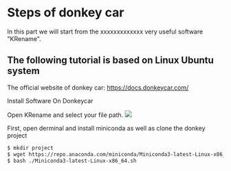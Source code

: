 ﻿# Steps of donkey car
In this part we will start from the xxxxxxxxxxxxx very useful software "KRename".

## The following tutorial is based on Linux Ubuntu system


The official website of donkey car:
https://docs.donkeycar.com/

Install Software On Donkeycar


Open KRename and select your file path.
![](https://img.onl/8wcNl0)

First, open derminal and install miniconda as well as clone the donkey project

```sh
$ mkdir project
$ wget https://repo.anaconda.com/miniconda/Miniconda3-latest-Linux-x86_64.sh
$ bash ./Miniconda3-latest-Linux-x86_64.sh
```

